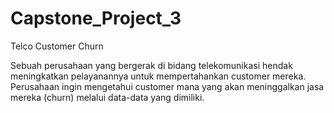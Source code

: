 # Capstone_Project_3
Telco Customer Churn

Sebuah perusahaan yang bergerak di bidang telekomunikasi hendak meningkatkan pelayanannya untuk mempertahankan customer mereka. Perusahaan ingin mengetahui customer mana yang akan meninggalkan jasa mereka (churn) melalui data-data yang dimiliki.
